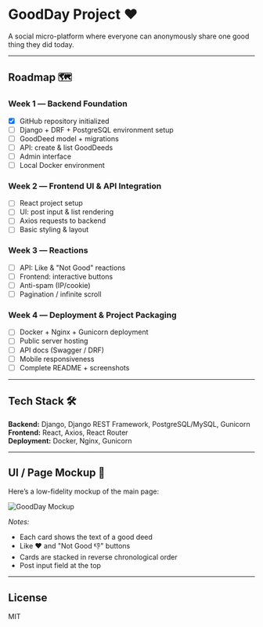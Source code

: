 # GoodDay Project ❤️

A social micro-platform where everyone can anonymously share one good thing they did today.

---

## Roadmap 🗺️

### Week 1 ― Backend Foundation
- [x] GitHub repository initialized
- [ ] Django + DRF + PostgreSQL environment setup
- [ ] GoodDeed model + migrations
- [ ] API: create & list GoodDeeds
- [ ] Admin interface
- [ ] Local Docker environment

### Week 2 ― Frontend UI & API Integration
- [ ] React project setup
- [ ] UI: post input & list rendering
- [ ] Axios requests to backend
- [ ] Basic styling & layout

### Week 3 ― Reactions
- [ ] API: Like & "Not Good" reactions
- [ ] Frontend: interactive buttons
- [ ] Anti-spam (IP/cookie)
- [ ] Pagination / infinite scroll

### Week 4 ― Deployment & Project Packaging
- [ ] Docker + Nginx + Gunicorn deployment
- [ ] Public server hosting
- [ ] API docs (Swagger / DRF)
- [ ] Mobile responsiveness
- [ ] Complete README + screenshots

---

## Tech Stack 🛠️

**Backend:** Django, Django REST Framework, PostgreSQL/MySQL, Gunicorn  
**Frontend:** React, Axios, React Router  
**Deployment:** Docker, Nginx, Gunicorn  

---

## UI / Page Mockup 🎨

Here’s a low-fidelity mockup of the main page:

![GoodDay Mockup](https://via.placeholder.com/800x500.png?text=GoodDay+Main+Feed+Mockup)

*Notes:*  
- Each card shows the text of a good deed  
- Like ❤️ and "Not Good 👎" buttons  
- Cards are stacked in reverse chronological order  
- Post input field at the top  

---

## License

MIT
